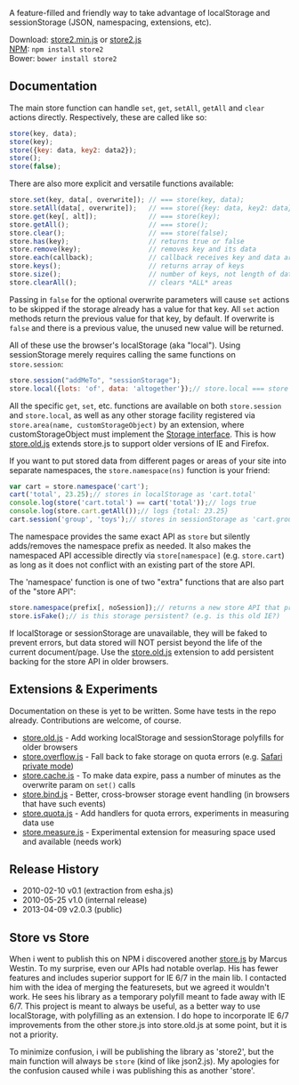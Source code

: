 A feature-filled and friendly way to take advantage of localStorage and sessionStorage
(JSON, namespacing, extensions, etc).

Download: [store2.min.js][prod]  or  [store2.js][dev]  
[NPM][npm]: ```npm install store2```  
Bower: ```bower install store2```  

[prod]: https://raw.github.com/nbubna/store/master/dist/store.min.js
[dev]: https://raw.github.com/nbubna/store/master/dist/store.js
[npm]: https://npmjs.org/package/store2


## Documentation
The main store function can handle ```set```, ```get```, ```setAll```, ```getAll``` and ```clear```
actions directly. Respectively, these are called like so:

```javascript
store(key, data);
store(key);
store({key: data, key2: data2});
store();
store(false);
```

There are also more explicit and versatile functions available:

```javascript
store.set(key, data[, overwrite]); // === store(key, data);
store.setAll(data[, overwrite]);   // === store({key: data, key2: data});
store.get(key[, alt]);             // === store(key);
store.getAll();                    // === store();
store.clear();                     // === store(false);
store.has(key);                    // returns true or false
store.remove(key);                 // removes key and its data
store.each(callback);              // callback receives key and data args
store.keys();                      // returns array of keys
store.size();                      // number of keys, not length of data
store.clearAll();                  // clears *ALL* areas
```

Passing in ```false``` for the optional overwrite parameters will cause ```set``` actions to be skipped 
if the storage already has a value for that key. All ```set``` action methods return the previous value 
for that key, by default. If overwrite is ```false``` and there is a previous value, the unused new 
value will be returned.

All of these use the browser's localStorage (aka "local"). Using sessionStorage merely requires 
calling the same functions on ```store.session```:

```javascript
store.session("addMeTo", "sessionStorage");
store.local({lots: 'of', data: 'altogether'});// store.local === store :)
```
All the specific ```get```, ```set```, etc. functions are available on both ```store.session``` and ```store.local```, as well as any other storage facility registered via ```store.area(name, customStorageObject)``` by an extension, where customStorageObject must implement the [Storage interface][storage]. This is how [store.old.js][old] extends store.js to support older versions of IE and Firefox.

[storage]: http://dev.w3.org/html5/webstorage/#the-storage-interface

If you want to put stored data from different pages or areas of your site into separate namespaces, 
the ```store.namespace(ns)``` function is your friend:

```javascript
var cart = store.namespace('cart');
cart('total', 23.25);// stores in localStorage as 'cart.total'
console.log(store('cart.total') == cart('total'));// logs true
console.log(store.cart.getAll());// logs {total: 23.25}
cart.session('group', 'toys');// stores in sessionStorage as 'cart.group'
```

The namespace provides the same exact API as ```store``` but silently adds/removes the namespace prefix as needed.
It also makes the namespaced API accessible directly via ```store[namespace]``` (e.g. ```store.cart```) as long as it
does not conflict with an existing part of the store API.

The 'namespace' function is one of two "extra" functions that are also part of the "store API":

```javascript
store.namespace(prefix[, noSession]);// returns a new store API that prefixes all key-based functions
store.isFake();// is this storage persistent? (e.g. is this old IE?) 
```

If localStorage or sessionStorage are unavailable, they will be faked to prevent errors,
but data stored will NOT persist beyond the life of the current document/page. Use the 
[store.old.js][old] extension to add persistent backing for the store API in older browsers.

## Extensions & Experiments
Documentation on these is yet to be written. Some have tests in the repo already.
Contributions are welcome, of course.

* [store.old.js][old] - Add working localStorage and sessionStorage polyfills for older browsers
* [store.overflow.js][overflow] - Fall back to fake storage on quota errors (e.g. [Safari private mode][safari])
* [store.cache.js][cache] - To make data expire, pass a number of minutes as the overwrite param on ```set()``` calls
* [store.bind.js][bind] - Better, cross-browser storage event handling (in browsers that have such events)
* [store.quota.js][quota] - Add handlers for quota errors, experiments in measuring data use
* [store.measure.js][measure] - Experimental extension for measuring space used and available (needs work)


[old]: https://raw.github.com/nbubna/store/master/src/store.old.js
[cache]: https://raw.github.com/nbubna/store/master/src/store.cache.js
[bind]: https://raw.github.com/nbubna/store/master/src/store.bind.js
[quota]: https://raw.github.com/nbubna/store/master/src/store.quota.js
[overflow]: https://raw.github.com/nbubna/store/master/src/store.overflow.js
[measure]: https://raw.github.com/nbubna/store/master/src/store.measure.js
[safari]: https://github.com/marcuswestin/store.js/issues/66

## Release History
* 2010-02-10 v0.1 (extraction from esha.js)
* 2010-05-25 v1.0 (internal release)
* 2013-04-09 v2.0.3 (public)

## Store vs Store
When i went to publish this on NPM i discovered another [store.js][other] by Marcus Westin.
To my surprise, even our APIs had notable overlap. His has fewer features and includes superior support
for IE 6/7 in the main lib. I contacted him with the idea of merging the featuresets, but we agreed it wouldn't work.
He sees his library as a temporary polyfill meant to fade away with IE 6/7. This project is meant 
to always be useful, as a better way to use localStorage, with polyfilling as an extension.  I do hope
to incorporate IE 6/7 improvements from the other store.js into store.old.js at some point,
but it is not a priority.

To minimize confusion, i will be publishing the library as 'store2', but the main function will always be ```store``` (kind of like json2.js).  My apologies for the
confusion caused while i was publishing this as another 'store'.

[other]: https://github.com/marcuswestin/store.js/
